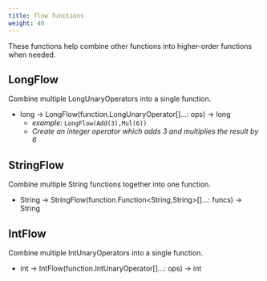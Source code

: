 ```yaml
---
title: flow functions
weight: 40
---
```


These functions help combine other functions into higher-order functions when needed.
## LongFlow

Combine multiple LongUnaryOperators into a single function.

- long -> LongFlow(function.LongUnaryOperator[]...: ops) -> long
  - *example:* `LongFlow(Add(3),Mul(6))`
  - *Create an integer operator which adds 3 and multiplies the result by 6*

## StringFlow

Combine multiple String functions together into one function.

- String -> StringFlow(function.Function<String,String>[]...: funcs) -> String

## IntFlow

Combine multiple IntUnaryOperators into a single function.

- int -> IntFlow(function.IntUnaryOperator[]...: ops) -> int

